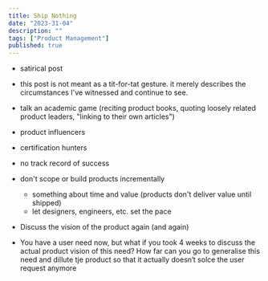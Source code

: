 ```yaml
---
title: Ship Nothing
date: "2023-31-04"
description: ""
tags: ["Product Management"]
published: true
---
```


- satirical post

- this post is not meant as a tit-for-tat gesture. it merely describes the circumstances I've witnessed and continue to see.

- talk an academic game (reciting product books, quoting loosely related product leaders, "linking to their own articles")
- product influencers
- certification hunters
- no track record of success

- don't scope or build products incrementally
    - something about time and value (products don't deliver value until shipped)
    - let designers, engineers, etc. set the pace

- Discuss the vision of the product again (and again)
- You have a user need now, but what if you took 4 weeks to discuss the actual product vision of this need? How far can you go to generalise this need and dillute tje product so that it actually doesn‘t solce the user request anymore 

